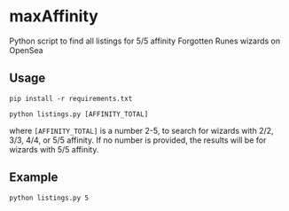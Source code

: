# maxAffinity

Python script to find all listings for 5/5 affinity Forgotten Runes wizards on OpenSea

## Usage

`pip install -r requirements.txt`

`python listings.py [AFFINITY_TOTAL]`


where `[AFFINITY_TOTAL]` is a number 2-5, to search for wizards with 2/2, 3/3, 4/4, or 5/5 affinity. If no number is provided, the results will be for wizards with 5/5 affinity.

## Example

`python listings.py 5`

